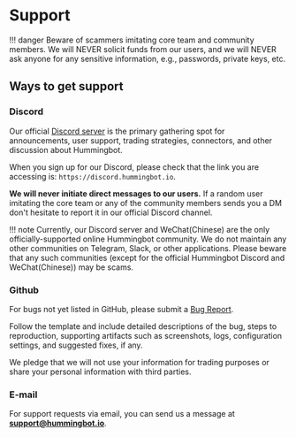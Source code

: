 # Support

!!! danger
    Beware of scammers imitating core team and community members. We will NEVER solicit funds from our users, and we will NEVER ask anyone for any sensitive information, e.g., passwords, private keys, etc.

## Ways to get support

### Discord

Our official [Discord server](https://discord.hummingbot.io) is the primary gathering spot for announcements, user support, trading strategies, connectors, and other discussion about Hummingbot.

When you sign up for our Discord, please check that the link you are accessing is: `https://discord.hummingbot.io`.

**We will never initiate direct messages to our users.** If a random user imitating the core team or any of the community members sends you a DM don't hesitate to report it in our official Discord channel.

!!! note
    Currently, our Discord server and WeChat(Chinese) are the only officially-supported online Hummingbot community. We do not maintain any other communities on Telegram, Slack, or other applications. Please beware that any such communities (except for the official Hummingbot Discord and WeChat(Chinese)) may be scams.

### Github

For bugs not yet listed in GitHub, please submit a [Bug Report](https://github.com/CoinAlpha/hummingbot/issues/new?assignees=&labels=bug&template=bug_report.md&title=%5BBUG%5D).

Follow the template and include detailed descriptions of the bug, steps to reproduction, supporting artifacts such as screenshots, logs, configuration settings, and suggested fixes, if any.

We pledge that we will not use your information for trading purposes or share your personal information with third parties.

### E-mail

For support requests via email, you can send us a message at **support@hummingbot.io**.
